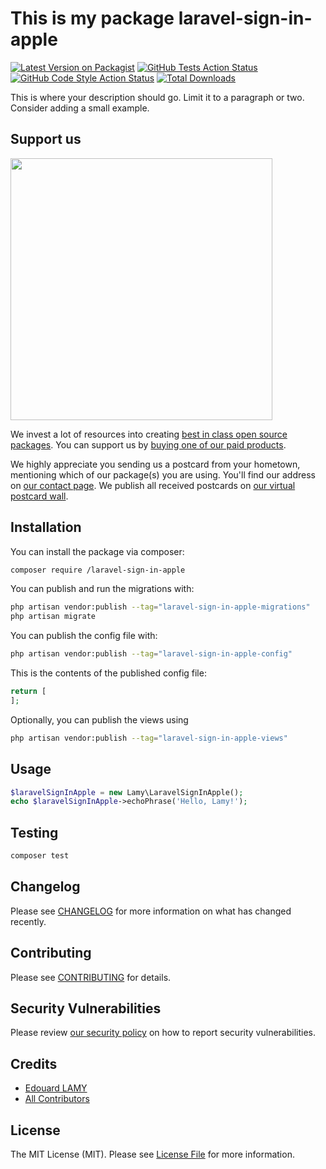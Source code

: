 # This is my package laravel-sign-in-apple

[![Latest Version on Packagist](https://img.shields.io/packagist/v//laravel-sign-in-apple.svg?style=flat-square)](https://packagist.org/packages//laravel-sign-in-apple)
[![GitHub Tests Action Status](https://img.shields.io/github/actions/workflow/status//laravel-sign-in-apple/run-tests.yml?branch=main&label=tests&style=flat-square)](https://github.com//laravel-sign-in-apple/actions?query=workflow%3Arun-tests+branch%3Amain)
[![GitHub Code Style Action Status](https://img.shields.io/github/actions/workflow/status//laravel-sign-in-apple/fix-php-code-style-issues.yml?branch=main&label=code%20style&style=flat-square)](https://github.com//laravel-sign-in-apple/actions?query=workflow%3A"Fix+PHP+code+style+issues"+branch%3Amain)
[![Total Downloads](https://img.shields.io/packagist/dt//laravel-sign-in-apple.svg?style=flat-square)](https://packagist.org/packages//laravel-sign-in-apple)

This is where your description should go. Limit it to a paragraph or two. Consider adding a small example.

## Support us

[<img src="https://github-ads.s3.eu-central-1.amazonaws.com/laravel-sign-in-apple.jpg?t=1" width="419px" />](https://spatie.be/github-ad-click/laravel-sign-in-apple)

We invest a lot of resources into creating [best in class open source packages](https://spatie.be/open-source). You can support us by [buying one of our paid products](https://spatie.be/open-source/support-us).

We highly appreciate you sending us a postcard from your hometown, mentioning which of our package(s) you are using. You'll find our address on [our contact page](https://spatie.be/about-us). We publish all received postcards on [our virtual postcard wall](https://spatie.be/open-source/postcards).

## Installation

You can install the package via composer:

```bash
composer require /laravel-sign-in-apple
```

You can publish and run the migrations with:

```bash
php artisan vendor:publish --tag="laravel-sign-in-apple-migrations"
php artisan migrate
```

You can publish the config file with:

```bash
php artisan vendor:publish --tag="laravel-sign-in-apple-config"
```

This is the contents of the published config file:

```php
return [
];
```

Optionally, you can publish the views using

```bash
php artisan vendor:publish --tag="laravel-sign-in-apple-views"
```

## Usage

```php
$laravelSignInApple = new Lamy\LaravelSignInApple();
echo $laravelSignInApple->echoPhrase('Hello, Lamy!');
```

## Testing

```bash
composer test
```

## Changelog

Please see [CHANGELOG](CHANGELOG.md) for more information on what has changed recently.

## Contributing

Please see [CONTRIBUTING](CONTRIBUTING.md) for details.

## Security Vulnerabilities

Please review [our security policy](../../security/policy) on how to report security vulnerabilities.

## Credits

- [Edouard LAMY](https://github.com/)
- [All Contributors](../../contributors)

## License

The MIT License (MIT). Please see [License File](LICENSE.md) for more information.
